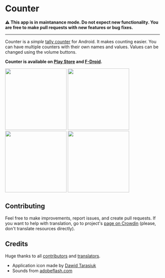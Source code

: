 # Counter

**⚠️ This app is in maintanance mode. Do not expect new functionality. You are free to make pull requests
with new features or bug fixes.**

---

Counter is a *simple* [tally counter](https://en.wikipedia.org/wiki/Tally_counter) for Android. It
makes counting easier. You can have multiple counters with their own names and values. Values can be
changed using the volume buttons.

**Counter is available on [Play Store](https://play.google.com/store/apps/details?id=me.tsukanov.counter)
and [F-Droid](https://f-droid.org/repository/browse/?fdid=me.tsukanov.counter).**

<img src="https://github.com/gentlecat/counter/assets/460525/178e5186-ac3c-4b0d-b858-d8916b47c7f3" width="200" />
<img src="https://github.com/gentlecat/counter/assets/460525/ca6e029a-3418-40e7-92a3-90c6449e9142" width="200" />
<img src="https://github.com/gentlecat/counter/assets/460525/f39d141b-ca4c-4fe3-86db-2fdd74b9e2fb" width="200" />
<img src="https://github.com/gentlecat/counter/assets/460525/7b44a0c5-6242-4aa7-8c8f-26db8fc2b5df" width="200" />

## Contributing

Feel free to make improvements, report issues, and create pull requests. If you want to help with
translation, go to project's [page on Crowdin](http://crowdin.net/project/simple-counter) (please,
don't translate resources directly).

## Credits

Huge thanks to all [contributors](https://github.com/gentlecat/counter/contributors)
and [translators](https://crowdin.net/project/simple-counter).

* Application icon made by [Dawid Tarasiuk](https://plus.google.com/u/0/105243332659178233856)
* Sounds from [adobeflash.com](https://www.adobeflash.com/download/sounds/clicks/)
